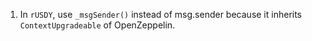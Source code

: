 1. In `rUSDY`, use `_msgSender()` instead of msg.sender because it inherits `ContextUpgradeable` of OpenZeppelin.